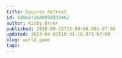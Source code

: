 ```yaml
---
title: Equinox Retreat
id: 6496873046098932462
author: Kirby Urner
published: 2010-09-25T23:09:00.001-07:00
updated: 2013-04-03T10:31:16.871-07:00
blog: world_game
tags: 
---
```


